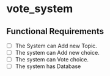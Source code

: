# vote_system
## Functional Requirements
- [ ] The System can Add new Topic.
- [ ] The system can Add new choice.
- [ ] The system can Vote choice.
- [ ] The system has Database
